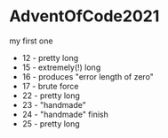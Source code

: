 # AdventOfCode2021
my first one 
* 12 - pretty long
* 15 - extremely(!) long
* 16 - produces "error length of zero"
* 17 - brute force
* 22 - pretty long
* 23 - "handmade"
* 24 - "handmade" finish
* 25 - pretty long
